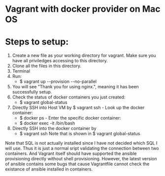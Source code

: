 # Vagrant with docker provider on Mac OS

           
# Steps to setup:
  1. Create a new file as your working directory for vagrant. Make sure you have all priviledges accessing to this directory.
  2. Clone all the files in this directory.
  3. Terminal
  4. Run:
       - $ vagrant up --provision --no-parallel
  5. You will see "Thank you for using nginx.", meaning it has been successfully setup.
  6. Check the status of docker containers you just created:
       - $ vagrant global-status
  7. Directly SSH into Host VM by $ vagrant ssh 
    - Look up the docker container:
       - $ docker ps 
    - Enter the specific docker container:
       - $ docker exec -it <Container ID> /bin/bash
  8. Directly SSH into the docker container by 
       - $ vagrant ssh <VM ID>
         Note that <VM ID> is shown in $ vagrant global-status

  
Note that SQL is not actually installed since I have not decided which SQL I will use. Thus it is just a normal sript validating the connection between two containers. And Vagrant itself should have supported the ansible provisioning directly without shell provisioning. However, the latest version of ansible contains some bugs that cause Vagrantfile cannot check the existance of ansible installed in containers.
